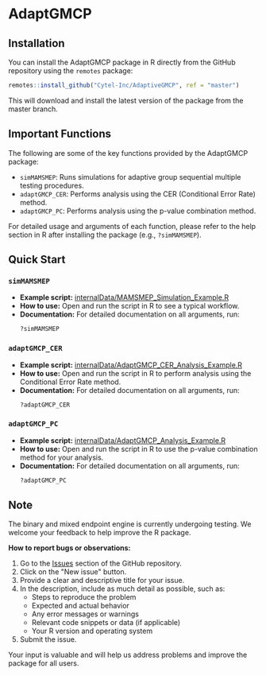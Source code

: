 # AdaptGMCP

## Installation

You can install the AdaptGMCP package in R directly from the GitHub repository using the `remotes` package:

```R
remotes::install_github("Cytel-Inc/AdaptiveGMCP", ref = "master")
```

This will download and install the latest version of the package from the master branch.

## Important Functions

The following are some of the key functions provided by the AdaptGMCP package:

- `simMAMSMEP`: Runs simulations for adaptive group sequential multiple testing procedures.
- `adaptGMCP_CER`: Performs analysis using the CER (Conditional Error Rate) method.
- `adaptGMCP_PC`: Performs analysis using the p-value combination method.

For detailed usage and arguments of each function, please refer to the help section in R after installing the package (e.g., `?simMAMSMEP`).

## Quick Start

### `simMAMSMEP`

- **Example script:** [internalData/MAMSMEP_Simulation_Example.R](internalData/MAMSMEP_Simulation_Example.R)
- **How to use:** Open and run the script in R to see a typical workflow.
- **Documentation:** For detailed documentation on all arguments, run:
  ```R
  ?simMAMSMEP
  ```

### `adaptGMCP_CER`

- **Example script:** [internalData/AdaptGMCP_CER_Analysis_Example.R](internalData/AdaptGMCP_CER_Analysis_Example.R)
- **How to use:** Open and run the script in R to perform analysis using the Conditional Error Rate method.
- **Documentation:** For detailed documentation on all arguments, run:
  ```R
  ?adaptGMCP_CER
  ```

### `adaptGMCP_PC`

- **Example script:** [internalData/AdaptGMCP_Analysis_Example.R](internalData/AdaptGMCP_Analysis_Example.R)
- **How to use:** Open and run the script in R to use the p-value combination method for your analysis.
- **Documentation:** For detailed documentation on all arguments, run:
  ```R
  ?adaptGMCP_PC
  ```

## Note

The binary and mixed endpoint engine is currently undergoing testing. We welcome your feedback to help improve the R package.

**How to report bugs or observations:**

1. Go to the [Issues](https://github.com/Cytel-Inc/AdaptiveGMCP/issues) section of the GitHub repository.
2. Click on the "New issue" button.
3. Provide a clear and descriptive title for your issue.
4. In the description, include as much detail as possible, such as:
   - Steps to reproduce the problem
   - Expected and actual behavior
   - Any error messages or warnings
   - Relevant code snippets or data (if applicable)
   - Your R version and operating system
5. Submit the issue.

Your input is valuable and will help us address problems and improve the package for all users.
